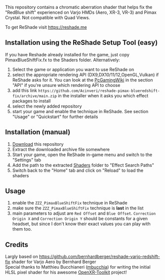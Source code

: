 
This repository contains a chromatic aberration shader that helps fix the "RedBlue shift" experienced
on Varjo HMDs (Aero, XR-3, VR-3) and Pimax Crystal. Not compatible with Quad Views.

To get ReShade visit https://reshade.me

Installation using the ReShade Setup Tool (easy)
------------------------------------------------
If you have Reshade already installed for the game, just copy PimaxBlueShiftFix.fx to the Shaders folder. Alternatively:

1. Select the game or application you want to use ReShade on
2. select the appropriate rendering API (DX9,DX10/11/12,OpenGL,Vulkan) if ReShade asks for it. You can look at the 
[PcGamingWiki](https://www.pcgamingwiki.com/) in the section "API" if you're unsure which rendering API to choose
3. add this link `https://github.com/Acinveri/reshade-pimax-blueredshift-fix/archive/main.zip` in the installer when it asks you which effect packages to install
4. select the newly added repository
5. start your game and enable the technique in ReShade. See section "Usage" or "Quickstart" for further details

Installation (manual)
---------------------

1. [Download](https://github.com/Acinveri/reshade-pimax-blueredshift-fix/archive/main.zip) this repository
2. Extract the downloaded archive file somewhere
3. Start your game, open the ReShade in-game menu and switch to the "Settings" tab
4. Add the path to the extracted [Shaders](/Shaders) folder to "Effect Search Paths"
6. Switch back to the "Home" tab and click on "Reload" to load the shaders

Usage
-----

1. enable the `ZZZ_PimaxBlueShiftFix` technique in ReShade 
2. make sure the `ZZZ_PimaxBlueShiftFix` technique is **last** in the list
3. main parameters to adjust are `Red Offset` and `Blue Offset`. `Correction Origin X` and `Correction Origin Y` should be constants for a given headset, but since I don't know their exact values you can play with them too.  


Credits
-------
Largly based on https://github.com/bernhardberger/reshade-varjo-redshift-fix shader for Varjo Aero by Bernhard Berger  
Special thanks to Matthieu Bucchianeri ([mbucchia](https://github.com/mbucchia)) for writing the initial HLSL pixel shader for his awesome [OpenXR-Toolkit](https://mbucchia.github.io/OpenXR-Toolkit/) project!
